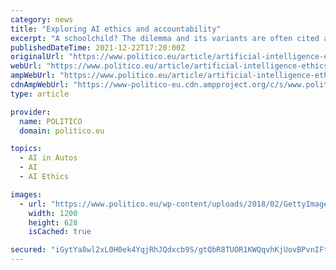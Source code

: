 ```yaml
---
category: news
title: "Exploring AI ethics and accountability"
excerpt: "A schoolchild? The dilemma and its variants are often cited as the type of problems artificial intelligence will have to grapple with as it becomes ever more prevalent in our lives. Driverless cars, for example, will have split seconds to make exactly ..."
publishedDateTime: 2021-12-22T17:20:00Z
originalUrl: "https://www.politico.eu/article/artificial-intelligence-ethics-dilemma-ai-special-report-introduction/"
webUrl: "https://www.politico.eu/article/artificial-intelligence-ethics-dilemma-ai-special-report-introduction/"
ampWebUrl: "https://www.politico.eu/article/artificial-intelligence-ethics-dilemma-ai-special-report-introduction/amp/"
cdnAmpWebUrl: "https://www-politico-eu.cdn.ampproject.org/c/s/www.politico.eu/article/artificial-intelligence-ethics-dilemma-ai-special-report-introduction/amp/"
type: article

provider:
  name: POLITICO
  domain: politico.eu

topics:
  - AI in Autos
  - AI
  - AI Ethics

images:
  - url: "https://www.politico.eu/wp-content/uploads/2018/02/GettyImages-679721306-1200x628.jpg"
    width: 1200
    height: 628
    isCached: true

secured: "iGytYa8wl2xL0H0ek4YqjRhJQdxcb9S/gtQbR8TUOR1KWQqvhKjUovBPvnIFtmU+QdHu0fAZewz/GvkV9FZXHMlADj5Vs03RGWoGc0VSE14ii+Rin7Zx+9SuBlFfTy5d1TZ2OJzOhVwaYS8AiIqmOsm5o4qCT5TU5JaAV+DXTssASdEYzLp7eoHqj2E3ews8sYcz7leXe8NoUCnbQu0Hx/NbrVJqwdnFor/0E/BCV49fl3GCTQ/y60NLpRwRMeTbiZXSKwQQtB9OEnLP9JsiwupUXSDsuDDBYmeg/+HTZvhdtMovlio+liuS2FF6anfGGF1LwgVw9AuZzPuDF3QQtM/qwObYohgiIlwj1QofxnI=;AMzbB88R/8jONYzFxMVKrw=="
---
```


